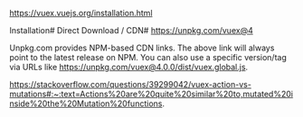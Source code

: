 https://vuex.vuejs.org/installation.html

Installation#
Direct Download / CDN#
https://unpkg.com/vuex@4

Unpkg.com provides NPM-based CDN links. The above link will always point to the latest release on NPM. You can also use a specific version/tag via URLs like https://unpkg.com/vuex@4.0.0/dist/vuex.global.js.

https://stackoverflow.com/questions/39299042/vuex-action-vs-mutations#:~:text=Actions%20are%20quite%20similar%20to,mutated%20inside%20the%20Mutation%20functions.